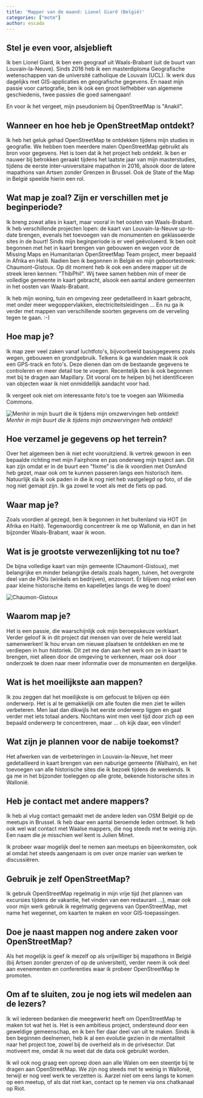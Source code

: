 ```yaml
---
title: 'Mapper van de maand: Lionel Giard (België)'
categories: ["motm"]
author: escada
---
```


## Stel je even voor, alsjeblieft

Ik ben Lionel Giard, ik ben een geograaf uit Waals-Brabant (uit de buurt van Louvain-la-Neuve). Sinds 2016 heb ik een masterdiploma Geografische wetenschappen van de université catholique de Louvain (UCL).<!-- Niet vertalen, dit is niet hetzelfde als de Katholieke Universiteit Leuven, zie Wikipedia -->
Ik werk dus dagelijks met GIS-applicaties en geografische gegevens. En naast mijn passie voor cartografie, ben ik ook een groot liefhebber van algemene geschiedenis, twee passies die goed samengaan!

En voor ik het vergeet, mijn pseudoniem bij OpenStreetMap is "Anakil".

## Wanneer en hoe heb je OpenStreetMap ontdekt?

Ik heb het geluk gehad OpenStreetMap te ontdekken tijdens mijn studies in geografie. We hebben toen meerdere malen OpenStreetMap gebruikt als bron voor gegevens. Het is toen dat ik het project heb ontdekt. Ik ben er nauwer bij betrokken geraakt tijdens het laatste jaar van mijn masterstudies, tijdens de eerste inter-universitaire mapathon in 2016, alsook door de latere mapathons van Artsen zonder Grenzen in Brussel. Ook de State of the Map in België speelde hierin een rol.

## Wat map je zoal? Zijn er verschillen met je beginperiode?

Ik breng zowat alles in kaart, maar vooral in het oosten van Waals-Brabant. Ik heb verschillende projecten lopen: de kaart van Louvain-la-Neuve up-to-date brengen, evenals het toevoegen van de monumenten en geklasseerde sites in de buurt!
Sinds mijn beginperiode is er veel geëvolueerd. Ik ben ooit begonnen met het in kaart brengen van gebouwen en wegen voor de Missing Maps en  Humanitarian OpenStreetMap Team project, meer bepaald in Afrika en Haïti. Nadien ben ik begonnen in België en mijn geboortestreek: Chaumont-Gistoux. Op dit moment heb ik ook een andere mapper uit de streek leren kennen: "ThibPhil".
Wij twee samen hebben min of meer de volledige gemeente in kaart gebracht, alsook een aantal andere gemeenten in het oosten van Waals-Brabant.

Ik heb mijn woning, tuin en omgeving zeer gedetailleerd in kaart gebracht, met onder meer wegoppervlakken, electriciteitsleidingen … En nu ga ik verder met mappen van verschillende soorten gegevens om de verveling tegen te gaan. :-)

## Hoe map je?

Ik map zeer veel zaken vanaf luchtfoto's, bijvoorbeeld basisgegevens zoals wegen, gebouwen en grondgebruik.
Telkens ik ga wandelen maak ik ook een GPS-track en foto's. Deze dienen dan om de bestaande gegevens te controleren en meer detail toe te voegen. Recentelijk ben ik ook begonnen met bij te dragen aan Mapillary. Dit vooral om te helpen bij het identificeren van objecten waar ik niet onmiddellijk aandacht voor had.

Ik vergeet ook niet om interessante foto's toe te voegen aan Wikimedia Commons.

![Menhir in mijn buurt die ik tijdens mijn omzwervingen heb ontdekt!](https://photos.smugmug.com/OSM/Screenshots/Mapper-in-the-Spotlight/Lionel-Giard/i-7cLXrTG/0/34093fa6/S/menhir-S.png)
_Menhir in mijn buurt die ik tijdens mijn omzwervingen heb ontdekt!_

## Hoe verzamel je gegevens op het terrein?

Over het algemeen ben ik niet echt vooruitziend. Ik vertrek gewoon in een bepaalde richting met mijn Fairphone en pas onderweg mijn traject aan. Dit kan zijn omdat er in de buurt een "fixme" is die ik voordien met OsmAnd heb gezet, maar ook om te kunnen passeren langs een historisch item. Natuurlijk sla ik ook paden in die ik nog niet heb vastgelegd op foto, of die nog niet gemapt zijn.
Ik ga zowel te voet als met de fiets op pad.

## Waar map je?

Zoals voordien al gezegd, ben ik begonnen in het buitenland via HOT (in Afrika en Haïti). Tegenwoordig concentreer ik me op Wallonië, en dan in het bijzonder Waals-Brabant, waar ik woon.

## Wat is je grootste verwezenlijking tot nu toe?

De bijna volledige kaart van mijn gemeente (Chaumont-Gistoux), met belangrijke en minder belangrijke details zoals hagen, tuinen, het overgrote deel van de POIs (winkels en bedrijven), enzovoort. Er blijven nog enkel een paar kleine historische items en kapelletjes langs de weg te doen!

![Chaumon-Gistoux](https://photos.smugmug.com/OSM/Screenshots/Mapper-in-the-Spotlight/Lionel-Giard/i-zRLWsFq/0/35bdd5e7/M/image-M.png)

## Waarom map je?

Het is een passie, die waarschijnlijk ook mijn beroepskeuze verklaart. Verder geloof ik in dit project dat mensen van over de hele wereld laat samenwerken! Ik hou ervan om nieuwe plaatsen te ontdekken en me te verdiepen in hun historiek. Dit zet me dan aan het werk om ze in kaart te brengen, niet alleen door de omgeving te verkennen, maar ook door onderzoek te doen naar meer informatie over de monumenten en dergelijke.

## Wat is het moeilijkste aan mappen?

Ik zou zeggen dat het moeilijkste is om gefocust te blijven op één onderwerp. Het is al te gemakkelijk om alle fouten die men ziet te willen verbeteren. Men laat dan dikwijls het eerste onderwerp liggen en gaat verder met iets totaal anders.
Nochtans wint men veel tijd door zich op een bepaald onderwerp te concentreren, maar … oh kijk daar, een vlinder!

## Wat zijn je plannen voor de nabije toekomst?

Het afwerken van de verbeteringen in Louvain-la-Neuve, het meer gedetailleerd in kaart brengen van een naburige gemeente (Walhain), en het toevoegen van alle historische sites die ik bezoek tijdens de weekends. Ik ga me in het bijzonder toeleggen op alle grote, bekende historische sites in Wallonië.

## Heb je contact met andere mappers?

Ik heb al vlug contact gemaakt met de andere leden van OSM België op de meetups in Brussel. Ik heb daar een aantal beroemde leden ontmoet. Ik heb ook wel wat contact met Waalse mappers, die nog steeds met te weinig zijn. Een naam die je misschien wel kent is Julien Minet.

Ik probeer waar mogelijk deel te nemen aan meetups en bijeenkomsten, ook al omdat het steeds aangenaam is om over onze manier van werken te discussiëren.

## Gebruik je zelf OpenStreetMap?

Ik gebruik OpenStreetMap regelmatig in mijn vrije tijd (het plannen van excursies tijdens de vakantie, het vinden van een restaurant …), maar ook voor mijn werk gebruik ik regelmatig gegevens van OpenStreetMap, met name het wegennet, om kaarten te maken en voor GIS-toepassingen.

## Doe je naast mappen nog andere zaken voor OpenStreetMap?

Als het mogelijk is geef ik mezelf op als vrijwilliger bij mapathons in België (bij Artsen zonder grenzen of op de universiteit), verder neem ik ook deel aan evenementen en conferenties waar ik probeer OpenStreetMap te promoten.

## Om af te sluiten, zou je nog iets wil medelen aan de lezers?

Ik wil iedereen bedanken die meegewerkt heeft om OpenStreetMap te maken tot wat het is. Het is een ambitieus project, ondersteund door een geweldige gemeenschap, en ik ben fier daar deel van uit te maken. Sinds ik ben beginnen deelnemen, heb ik al een evolutie gezien in de mentaliteit naar het project toe, zowel bij de overheid als in de privésector. Dat motiveert me, omdat ik nu weet dat de data ook gebruikt worden.

Ik wil ook nog graag een oproep doen aan alle Walen om een steentje bij te dragen aan OpenStreetMap. We zijn nog steeds met te weinig in Wallonië, terwijl er nog veel werk te verzetten is. Aarzel niet om eens langs te komen op een meetup, of als dat niet kan, contact op te nemen via ons chatkanaal op Riot.
